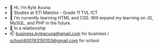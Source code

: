 - 👋 Hi, I’m Kyle Acuna
- 🏫 Studies at STI Malolos - Grade 11 TVL ICT
- 🌱 I’m currently learning HTML and CSS. Will expand my learning on JS, MySQL, and PHP in the future.
- 💞️ In a relationship
- 📫 business.kyleacuna@gmail.com for business / school400763150103@gmail.com for school

<!---
kyleacuna/kyleacuna is a ✨ special ✨ repository because its `README.md` (this file) appears on your GitHub profile.
You can click the Preview link to take a look at your changes.
--->
